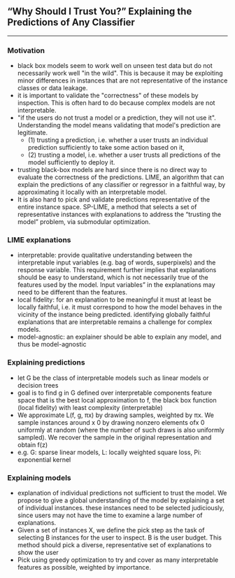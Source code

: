 ## “Why Should I Trust You?” Explaining the Predictions of Any Classifier
---
### Motivation
- black box models seem to work well on unseen test data but do not necessarily
work well "in the wild". This is because it may be exploiting minor differences
in instances that are not representative of the instance classes or data leakage.
- it is important to validate the "correctness" of these models by inspection.
This is often hard to do because complex models are not interpretable.
- "if the users do not trust a model or a prediction, they will not use it". Understanding
the model means validating that model's prediction are legitimate.
    - (1) trusting a prediction, i.e. whether a user trusts an individual prediction
    sufficiently to take some action based on it,
    - (2) trusting a model, i.e. whether a user trusts all predictions of the model sufficiently
    to deploy it.
- trusting black-box models are hard since there is no direct way to evaluate the correctness
of the predictions. LIME, an algorithm that can explain the predictions of any classifier or regressor in a faithful way, by approximating it locally with an interpretable model.
- It is also hard to pick and validate predictions representative of the entire instance space.  SP-LIME, a method that selects a set of representative instances with explanations to address the “trusting the model” problem, via submodular optimization.


### LIME explanations
- interpretable: provide qualitative understanding between the interpretable input variables (e.g. bag of words, superpixels)
and the response variable. This requirement further implies that explanations should be easy to understand, which is not necessarily true of the features used by the model. Input variables” in the explanations may need to be different than the features.
- local fidelity: for an explanation to be meaningful it must at least be locally faithful, i.e. it must correspond to how the model behaves in the vicinity of the instance being predicted. identifying globally faithful explanations that are interpretable remains a challenge for complex models.
- model-agnostic: an explainer should be able to explain any model, and thus be model-agnostic

### Explaining predictions
- let G be the class of interpretable models such as linear models or decision trees
- goal is to find g in G defined over interpretable components feature space that is the
best local approximation to f, the black box function (local fidelity) with least complexity (interpretable)
- We approximate L(f, g, πx) by drawing samples, weighted by πx. We sample instances around x 0 by drawing nonzero elements ofx 0 uniformly at random (where the number of such draws is also uniformly sampled). We recover the sample in the original representation and obtain f(z)
- e.g. G: sparse linear models, L: locally weighted square loss, Pi: exponential kernel

### Explaining models
- explanation of individual predictions not sufficient to trust the model. We propose
to give a global understanding of the model by explaining a set of individual instances.
these instances need to be selected judiciously, since users may not have the time to
examine a large number of explanations.
- Given a set of instances X, we define the pick step as the task of selecting B instances for the user to inspect.
B is the user budget. This method should pick a diverse, representative set of explanations to show the user
- Pick using greedy optimization to try and cover as many interpretable features as possible, weighted by importance.


